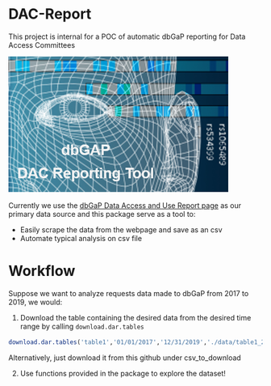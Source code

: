 # DAC-Report
This project is internal for a POC of automatic dbGaP reporting for Data Access Committees

![logo](icons/potential_icon_dbgap_1.png)

Currently we use the [dbGaP Data Access and Use Report page](https://www.ncbi.nlm.nih.gov/projects/gap/cgi-bin/DataUseSummary.cgi) as our primary data source and this package serve as a tool to:
* Easily scrape the data from the webpage and save as an csv
* Automate typical analysis on csv file

# Workflow
Suppose we want to analyze requests data made to dbGaP from 2017 to 2019, we would:
1. Download the table containing the desired data from the desired time range by calling `download.dar.tables`
```r
download.dar.tables('table1','01/01/2017','12/31/2019','./data/table1_2017-2019.csv')
```
Alternatively, just download it from this github under csv_to_download

2. Use functions provided in the package to explore the dataset!
